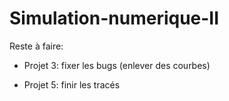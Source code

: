 # Simulation-numerique-II

Reste à faire:

- Projet 3: fixer les bugs (enlever des courbes)

- Projet 5: finir les tracés